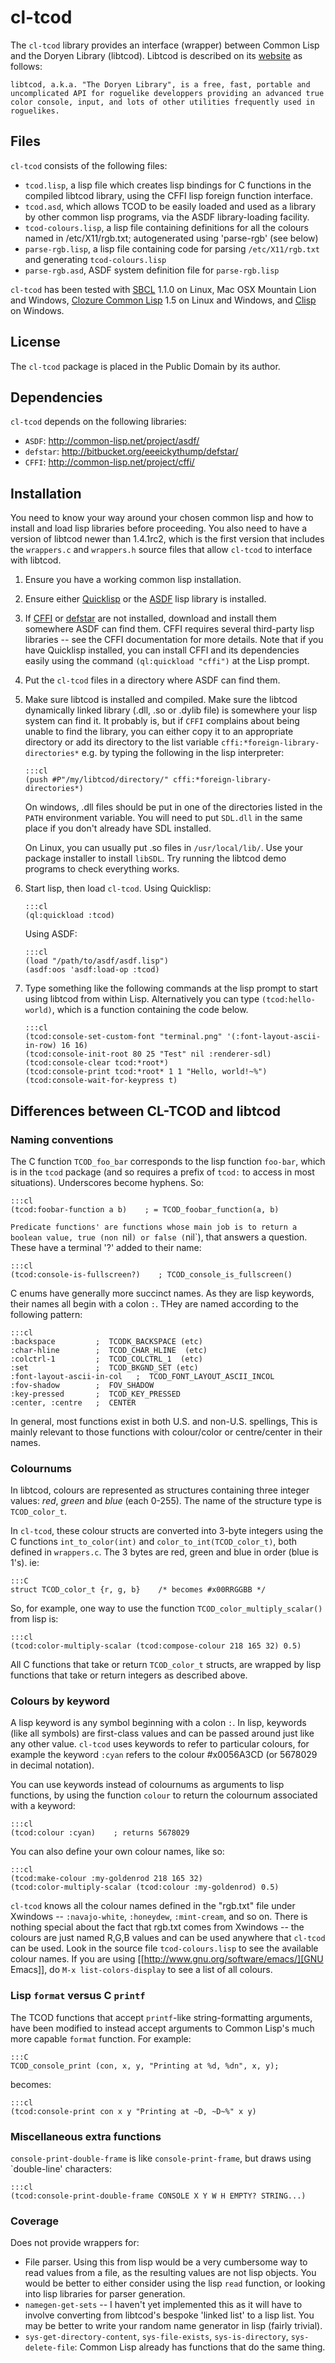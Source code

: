 # cl-tcod

The `cl-tcod` library provides an interface (wrapper) between Common Lisp and
the Doryen Library (libtcod). Libtcod is described on its [website][libtcod] as
follows:

    libtcod, a.k.a. "The Doryen Library", is a free, fast, portable and
    uncomplicated API for roguelike developpers providing an advanced true
    color console, input, and lots of other utilities frequently used in
    roguelikes.

## Files

`cl-tcod` consists of the following files:

* `tcod.lisp`, a lisp file which creates lisp bindings for C functions in the
   compiled libtcod library, using the CFFI lisp foreign function interface.
* `tcod.asd`, which allows TCOD to be easily loaded and used as a library by
   other common lisp programs, via the ASDF library-loading facility.
* `tcod-colours.lisp`, a lisp file containing definitions for all the colours
   named in /etc/X11/rgb.txt; autogenerated using 'parse-rgb' (see below)
* `parse-rgb.lisp`, a lisp file containing code for parsing `/etc/X11/rgb.txt`
   and generating `tcod-colours.lisp`
* `parse-rgb.asd`, ASDF system definition file for `parse-rgb.lisp`

`cl-tcod` has been tested with [SBCL][] 1.1.0 on Linux, Mac OSX Mountain Lion
and Windows, [Clozure Common Lisp][Clozure] 1.5 on Linux and Windows, and
[Clisp][] on Windows.

[libtcod]: http://doryen.eptalys.net/libtcod/
[SBCL]: http://www.sbcl.org
[Clozure]: http://ccl.clozure.com
[Clisp]: http://clisp.cons.org
[Quicklisp]: http://www.quicklisp.org/
[ASDF]: http://common-lisp.net/project/asdf/
[defstar]: http://bitbucket.org/eeeickythump/defstar/
[CFFI]: http://common-lisp.net/project/cffi/

## License

The `cl-tcod` package is placed in the Public Domain by its author.

## Dependencies

`cl-tcod` depends on the following libraries:
* `ASDF`: http://common-lisp.net/project/asdf/
* `defstar`: http://bitbucket.org/eeeickythump/defstar/
* `CFFI`: http://common-lisp.net/project/cffi/

## Installation

You need to know your way around your chosen common lisp and how to install and
load lisp libraries before proceeding. You also need to have a version of
libtcod newer than 1.4.1rc2, which is the first version that includes the
`wrappers.c` and `wrappers.h` source files that allow `cl-tcod` to interface
with libtcod.

1.  Ensure you have a working common lisp installation.
2.  Ensure either [Quicklisp][] or the [ASDF][] lisp
    library is installed.
3.  If [CFFI][] or [defstar][] are not installed, download and install them
    somewhere ASDF can find them. CFFI requires several third-party lisp
    libraries -- see the CFFI documentation for more details. Note that if you
    have Quicklisp installed, you can install CFFI and its dependencies easily
    using the command `(ql:quickload "cffi")` at the Lisp prompt.
4.  Put the `cl-tcod` files in a directory where ASDF can find them.
5.  Make sure libtcod is installed and compiled. Make sure the libtcod
    dynamically linked library (.dll, .so or .dylib file) is somewhere your lisp
    system can find it. It probably is, but if `CFFI` complains about being unable
    to find the library, you can either copy it to an appropriate directory or
    add its directory to the list variable `cffi:*foreign-library-directories*`
    e.g. by typing the following in the lisp interpreter:

        :::cl
        (push #P"/my/libtcod/directory/" cffi:*foreign-library-directories*)

    On windows, .dll files should be put in one of the directories listed in the
    `PATH` environment variable. You will need to put `SDL.dll` in the same place
    if you don't already have SDL installed.

    On Linux, you can usually put .so files in `/usr/local/lib/`.
    Use your package installer to install `libSDL`.
    Try running the libtcod demo programs to check everything works.

6.  Start lisp, then load `cl-tcod`. Using Quicklisp:

        :::cl
        (ql:quickload :tcod)

    Using ASDF:

        :::cl
        (load "/path/to/asdf/asdf.lisp")
        (asdf:oos 'asdf:load-op :tcod)

7.  Type something like the following commands at the lisp prompt to start using
    libtcod from within Lisp. Alternatively you can type `(tcod:hello-world)`,
    which is a function containing the code below.

        :::cl
        (tcod:console-set-custom-font "terminal.png" '(:font-layout-ascii-in-row) 16 16)
        (tcod:console-init-root 80 25 "Test" nil :renderer-sdl)
        (tcod:console-clear tcod:*root*)
        (tcod:console-print tcod:*root* 1 1 "Hello, world!~%")
        (tcod:console-wait-for-keypress t)

## Differences between CL-TCOD and libtcod

### Naming conventions

The C function `TCOD_foo_bar` corresponds to the lisp function `foo-bar`, which
is in the `tcod` package (and so requires a prefix of `tcod:` to access in most
situations). Underscores become hyphens. So:

    :::cl
    (tcod:foobar-function a b)    ; = TCOD_foobar_function(a, b)

`Predicate functions' are functions whose main job is to return a boolean
value, true (non `nil`) or false (`nil`), that answers a question. These have a
terminal '?' added to their name:

    :::cl
    (tcod:console-is-fullscreen?)    ; TCOD_console_is_fullscreen()

C enums have generally more succinct names. As they are lisp keywords, their
names all begin with a colon `:`. THey are named according to the following
pattern:

    :::cl
    :backspace         ;  TCODK_BACKSPACE (etc)
    :char-hline        ;  TCOD_CHAR_HLINE  (etc)
    :colctrl-1         ;  TCOD_COLCTRL_1  (etc)
    :set               ;  TCOD_BKGND_SET (etc)
    :font-layout-ascii-in-col   ;  TCOD_FONT_LAYOUT_ASCII_INCOL
    :fov-shadow        ;  FOV_SHADOW
    :key-pressed       ;  TCOD_KEY_PRESSED
    :center, :centre   ;  CENTER

In general, most functions exist in both U.S. and non-U.S. spellings, This is
mainly relevant to those functions with colour/color or centre/center in their
names.

### Colournums

In libtcod, colours are represented as structures containing three integer
values: *red*, *green* and *blue* (each 0-255). The name of the structure type is
`TCOD_color_t`.

In `cl-tcod`, these colour structs are converted into 3-byte integers using the C
functions `int_to_color(int)` and `color_to_int(TCOD_color_t)`, both defined in
`wrappers.c`. The 3 bytes are red, green and blue in order (blue is 1's). ie:

    :::C
    struct TCOD_color_t {r, g, b}    /* becomes #x00RRGGBB */

So, for example, one way to use the function `TCOD_color_multiply_scalar()`
from lisp is:

    :::cl
    (tcod:color-multiply-scalar (tcod:compose-colour 218 165 32) 0.5)

All C functions that take or return `TCOD_color_t` structs, are wrapped by lisp
functions that take or return integers as described above.

### Colours by keyword

A lisp keyword is any symbol beginning with a colon `:`. In lisp, keywords
(like all symbols) are first-class values and can be passed around just like
any other value. `cl-tcod` uses keywords to refer to particular colours, for
example the keyword `:cyan` refers to the colour #x0056A3CD (or 5678029 in
decimal notation).

You can use keywords instead of colournums as arguments to lisp functions, by
using the function `colour` to return the colournum associated with a keyword:

    :::cl
    (tcod:colour :cyan)    ; returns 5678029


You can also define your own colour names, like so:

    :::cl
    (tcod:make-colour :my-goldenrod 218 165 32)
    (tcod:color-multiply-scalar (tcod:colour :my-goldenrod) 0.5)

`cl-tcod` knows all the colour names defined in the "rgb.txt" file under
Xwindows -- `:navajo-white`, `:honeydew`, `:mint-cream`, and so on. There is
nothing special about the fact that rgb.txt comes from Xwindows -- the colours
are just named R,G,B values and can be used anywhere that `cl-tcod` can be
used. Look in the source file `tcod-colours.lisp` to see the available colour
names. If you are using [[http://www.gnu.org/software/emacs/][GNU Emacs]], do
`M-x list-colors-display` to see a list of all colours.

### Lisp `format` versus C `printf`

The TCOD functions that accept `printf`-like string-formatting arguments, have
been modified to instead accept arguments to Common Lisp's much more capable
`format` function. For example:

    :::C
    TCOD_console_print (con, x, y, "Printing at %d, %dn", x, y);

becomes:

    :::cl
    (tcod:console-print con x y "Printing at ~D, ~D~%" x y)

### Miscellaneous extra functions

`console-print-double-frame` is like `console-print-frame`, but draws using
`double-line' characters:

    :::cl
    (tcod:console-print-double-frame CONSOLE X Y W H EMPTY? STRING...)

### Coverage

Does not provide wrappers for:

* File parser. Using this from lisp would be a very cumbersome way to read
  values from a file, as the resulting values are not lisp objects. You would
  be better to either consider using the lisp
  `read` function, or looking into lisp libraries for parser generation.
* `namegen-get-sets` -- I haven't yet implemented this as it will have to
  involve converting from libtcod's bespoke 'linked list' to a lisp list.
  You may be better to write your random name generator in lisp (fairly trivial).
* `sys-get-directory-content`, `sys-file-exists`, `sys-is-directory`,
  `sys-delete-file`: Common Lisp already has functions that do the same thing.
